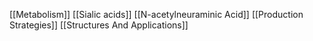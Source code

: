 [[Metabolism]]
[[Sialic acids]]
[[N-acetylneuraminic Acid]]
[[Production Strategies]]
[[Structures And Applications]]
